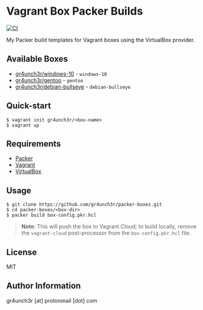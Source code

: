 # Vagrant Box Packer Builds

[![CI](https://github.com/gr4unch3r/packer-boxes/actions/workflows/ci.yml/badge.svg)](https://github.com/gr4unch3r/packer-boxes/actions/workflows/ci.yml)

My Packer build templates for Vagrant boxes using the VirtualBox provider.

## Available Boxes

- [gr4unch3r/windows-10](https://app.vagrantup.com/gr4unch3r/boxes/windows-10) - `windows-10`
- [gr4unch3r/gentoo](https://app.vagrantup.com/gr4unch3r/boxes/gentoo) - `gentoo`
- [gr4unch3r/debian-bullseye](https://app.vagrantup.com/gr4unch3r/boxes/debian-bullseye) - `debian-bullseye`

## Quick-start

```
$ vagrant init gr4unch3r/<box-name>
$ vagrant up
```

## Requirements

- [Packer](https://www.packer.io/)
- [Vagrant](https://www.vagrantup.com/)
- [VirtualBox](https://www.virtualbox.org/)

## Usage

```
$ git clone https://github.com/gr4unch3r/packer-boxes.git
$ cd packer-boxes/<box-dir>
$ packer build box-config.pkr.hcl
```

> **Note**: This will push the box to Vagrant Cloud; to build locally, remove the `vagrant-cloud` post-processor from the `box-config.pkr.hcl` file.

## License

MIT

## Author Information

gr4unch3r [at] protonmail [dot] com
